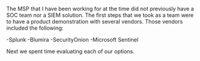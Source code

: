 The MSP that I have been working for at the time did not previously have a SOC team nor a SIEM solution. The first steps that we took as a team were to have a product demonstration with several vendors. Those vendors included the following:

-Splunk
-Blumira
-SecurityOnion
-Microsoft Sentinel

Next we spent time evaluating each of our options.
